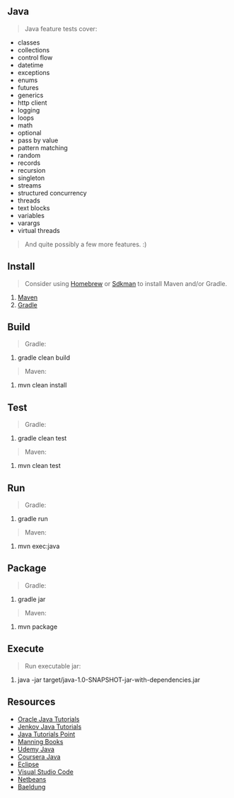 Java
----
>Java feature tests cover:
* classes
* collections
* control flow
* datetime
* exceptions
* enums
* futures
* generics
* http client
* logging
* loops
* math
* optional
* pass by value
* pattern matching
* random
* records
* recursion
* singleton
* streams
* structured concurrency
* threads
* text blocks
* variables
* varargs
* virtual threads
>And quite possibly a few more features. :)

Install
-------
>Consider using [Homebrew](https://brew.sh/) or [Sdkman](https://sdkman.io/) to install Maven and/or Gradle.
1. [Maven](https://maven.apache.org/)
2. [Gradle](https://gradle.org/)

Build
-----
>Gradle:
1. gradle clean build

>Maven:
1. mvn clean install

Test
----
>Gradle:
1. gradle clean test

>Maven:
1. mvn clean test

Run
---
>Gradle:
1. gradle run

>Maven:
1. mvn exec:java

Package
-------
>Gradle:
1. gradle jar

>Maven:
1. mvn package

Execute
-------
>Run executable jar:
1. java -jar target/java-1.0-SNAPSHOT-jar-with-dependencies.jar

Resources
---------
* [Oracle Java Tutorials](https://docs.oracle.com/javase/tutorial/)
* [Jenkov Java Tutorials](https://jenkov.com/tutorials/java/index.html)
* [Java Tutorials Point](https://www.tutorialspoint.com/java/index.htm)
* [Manning Books](https://www.manning.com/)
* [Udemy Java](https://www.udemy.com/courses/search/?src=ukw&q=java)
* [Coursera Java](https://www.coursera.org/search?query=java&)
* [Eclipse](https://www.eclipse.org/downloads/packages/release/kepler/sr1/eclipse-ide-java-developers)
* [Visual Studio Code]( https://code.visualstudio.com/download )
* [Netbeans](https://netbeans.apache.org/)
* [Baeldung](https://www.baeldung.com/)